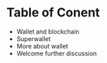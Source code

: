 # Table of Conent
- Wallet and blockchain
- Superwallet
- More about wallet
- Welcome further discussion

[]()